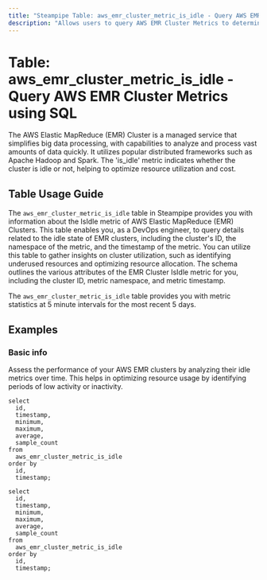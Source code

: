```yaml
---
title: "Steampipe Table: aws_emr_cluster_metric_is_idle - Query AWS EMR Cluster Metrics using SQL"
description: "Allows users to query AWS EMR Cluster Metrics to determine if a cluster is idle."
---
```


# Table: aws_emr_cluster_metric_is_idle - Query AWS EMR Cluster Metrics using SQL

The AWS Elastic MapReduce (EMR) Cluster is a managed service that simplifies big data processing, with capabilities to analyze and process vast amounts of data quickly. It utilizes popular distributed frameworks such as Apache Hadoop and Spark. The 'is_idle' metric indicates whether the cluster is idle or not, helping to optimize resource utilization and cost.

## Table Usage Guide

The `aws_emr_cluster_metric_is_idle` table in Steampipe provides you with information about the IsIdle metric of AWS Elastic MapReduce (EMR) Clusters. This table enables you, as a DevOps engineer, to query details related to the idle state of EMR clusters, including the cluster's ID, the namespace of the metric, and the timestamp of the metric. You can utilize this table to gather insights on cluster utilization, such as identifying underused resources and optimizing resource allocation. The schema outlines the various attributes of the EMR Cluster IsIdle metric for you, including the cluster ID, metric namespace, and metric timestamp.

The `aws_emr_cluster_metric_is_idle` table provides you with metric statistics at 5 minute intervals for the most recent 5 days.

## Examples

### Basic info
Assess the performance of your AWS EMR clusters by analyzing their idle metrics over time. This helps in optimizing resource usage by identifying periods of low activity or inactivity.

```sql+postgres
select
  id,
  timestamp,
  minimum,
  maximum,
  average,
  sample_count
from
  aws_emr_cluster_metric_is_idle
order by
  id,
  timestamp;
```

```sql+sqlite
select
  id,
  timestamp,
  minimum,
  maximum,
  average,
  sample_count
from
  aws_emr_cluster_metric_is_idle
order by
  id,
  timestamp;
```
